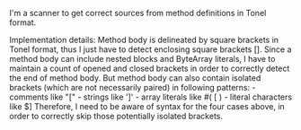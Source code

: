 I'm a scanner to get correct sources from method definitions in Tonel format.

Implementation details:
Method body is delineated by square brackets in Tonel format, thus I just have to detect enclosing square brackets [].
Since a method body can include nested blocks and ByteArray literals, I have to maintain a count of opened and closed brackets in order to correctly detect the end of method body.
But method body can also contain isolated brackets (which are not necessarily paired) in following patterns:
		- comments like "["
		- strings like ']'
		- array literals like #( [ )
		- literal characters like $] 
Therefore, I need to be aware of syntax for the four cases above, in order to correctly skip those potentially isolated brackets.